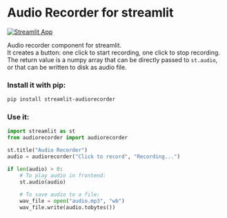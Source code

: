# Audio Recorder for streamlit
[![Streamlit App](https://static.streamlit.io/badges/streamlit_badge_black_white.svg)](https://theevann-streamlit-audiorecorder-exampleexample-5ds2ug.streamlitapp.com)

Audio recorder component for streamlit.  
It creates a button: one click to start recording, one click to stop recording.  
The return value is a numpy array that can be directly passed to `st.audio`, or that can be written to disk as audio file.

### Install it with pip:
```bash
pip install streamlit-audiorecorder
```

### Use it:
```python
import streamlit as st
from audiorecorder import audiorecorder

st.title("Audio Recorder")
audio = audiorecorder("Click to record", "Recording...")

if len(audio) > 0:
    # To play audio in frontend:
    st.audio(audio)
    
    # To save audio to a file:
    wav_file = open("audio.mp3", "wb")
    wav_file.write(audio.tobytes())
```
